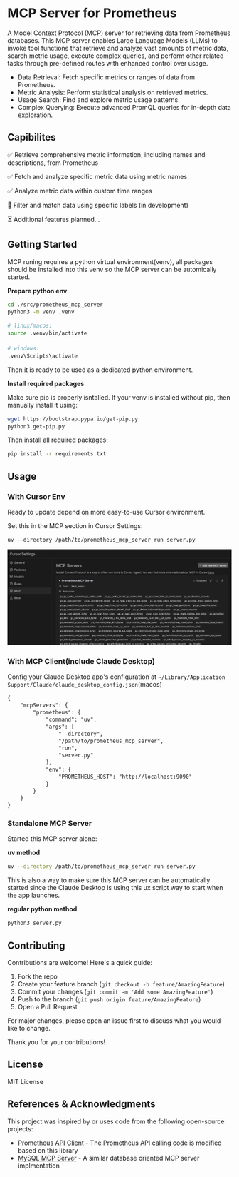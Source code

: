 # MCP Server for Prometheus

A Model Context Protocol (MCP) server for retrieving data from Prometheus databases. This MCP server enables Large Language Models (LLMs) to invoke tool functions that retrieve and analyze vast amounts of metric data, search metric usage, execute complex queries, and perform other related tasks through pre-defined routes with enhanced control over usage.

- Data Retrieval: Fetch specific metrics or ranges of data from Prometheus.
- Metric Analysis: Perform statistical analysis on retrieved metrics.
- Usage Search: Find and explore metric usage patterns.
- Complex Querying: Execute advanced PromQL queries for in-depth data exploration.

## Capibilites

✅ Retrieve comprehensive metric information, including names and descriptions, from Prometheus

✅ Fetch and analyze specific metric data using metric names

✅ Analyze metric data within custom time ranges

🚧 Filter and match data using specific labels (in development)

⏳ Additional features planned...

## Getting Started

MCP runing requires a python virtual environment(venv), all packages should be installed into this venv so the MCP server can be automically started.

**Prepare python env**

```sh
cd ./src/prometheus_mcp_server
python3 -m venv .venv
```

```sh
# linux/macos:
source .venv/bin/activate

# windows:
.venv\Scripts\activate
```
Then it is ready to be used as a dedicated python environment.

**Install required packages**

Make sure pip is properly isntalled. If your venv is installed without pip, then manually install it using:
```sh
wget https://bootstrap.pypa.io/get-pip.py
python3 get-pip.py
```

Then install all required packages:
```sh
pip install -r requirements.txt
```

## Usage

### With Cursor Env

Ready to update depend on more easy-to-use Cursor environment.

Set this in the MCP section in Cursor Settings:

```
uv --directory /path/to/prometheus_mcp_server run server.py
```

![](./docs/imgs/cursor_screenshot.png)

### With MCP Client(include Claude Desktop)

Config your Claude Desktop app's configuration at `~/Library/Application Support/Claude/claude_desktop_config.json`(macos)

```
{
    "mcpServers": {
        "prometheus": {
            "command": "uv",
            "args": [
                "--directory",
                "/path/to/prometheus_mcp_server",
                "run",
                "server.py"
            ],
            "env": {
                "PROMETHEUS_HOST": "http://localhost:9090"
            }
        }
    }
}
```

### Standalone MCP Server

Started this MCP server alone:

**uv method**

```sh
uv --directory /path/to/prometheus_mcp_server run server.py
```

This is also a way to make sure this MCP server can be automatically started since the Claude Desktop is using this ux script way to start when the app launches.

**regular python method**

```sh
python3 server.py
```

## Contributing

Contributions are welcome! Here's a quick guide:

1. Fork the repo
2. Create your feature branch (`git checkout -b feature/AmazingFeature`)
3. Commit your changes (`git commit -m 'Add some AmazingFeature'`)
4. Push to the branch (`git push origin feature/AmazingFeature`)
5. Open a Pull Request

For major changes, please open an issue first to discuss what you would like to change.

Thank you for your contributions!


## License

MIT License

## References & Acknowledgments

This project was inspired by or uses code from the following open-source projects:

- [Prometheus API Client](https://prometheus-api-client-python.readthedocs.io/en/latest/source/prometheus_api_client.html) - The Prometheus API calling code is modified based on this library
- [MySQL MCP Server](https://github.com/designcomputer/mysql_mcp_server/blob/main/src/mysql_mcp_server) - A similar database oriented MCP server implmentation
